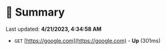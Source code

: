 # 📖 Summary
Last updated: **4/21/2023, 4:34:58 AM**

- `GET` [https://google.com](https://google.com) - **Up** (301ms)
